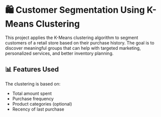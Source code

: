# 🛍 Customer Segmentation Using K-Means Clustering

This project applies the K-Means clustering algorithm to segment customers of a retail store based on their purchase history. The goal is to discover meaningful groups that can help with targeted marketing, personalized services, and better inventory planning.

## 📊 Features Used

The clustering is based on:
- Total amount spent
- Purchase frequency
- Product categories (optional)
- Recency of last purchase
